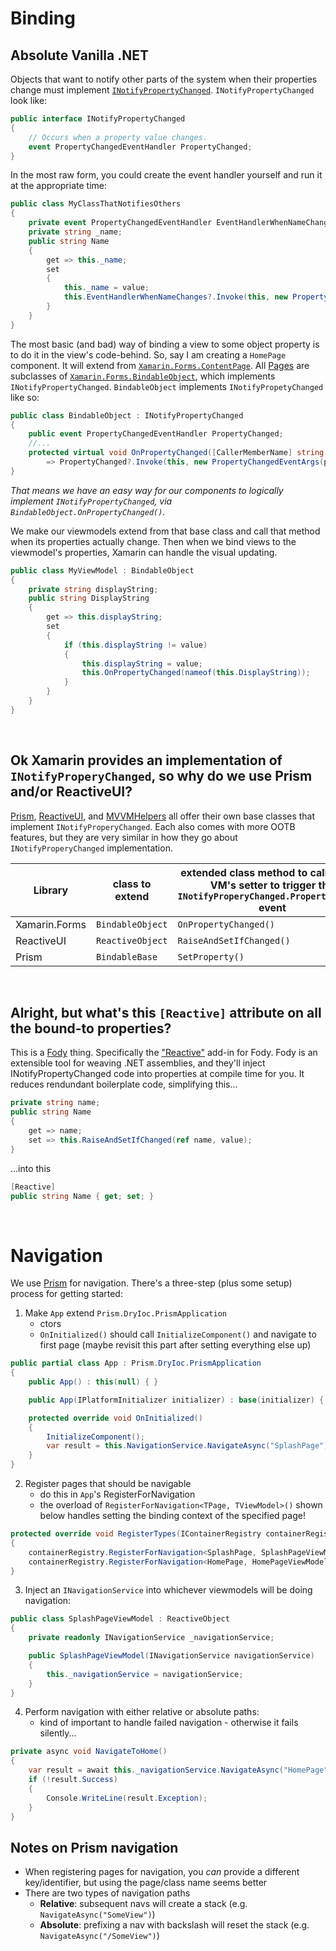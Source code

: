 # Binding

## Absolute Vanilla .NET
Objects that want to notify other parts of the system when their properties change must implement [`INotifyPropertyChanged`](https://learn.microsoft.com/en-us/dotnet/api/system.componentmodel.inotifypropertychanged?view=net-7.0).
`INotifyPropertyChanged` look like:
```c#
public interface INotifyPropertyChanged
{
    // Occurs when a property value changes.
    event PropertyChangedEventHandler PropertyChanged;
}
```

In the most raw form, you could create the event handler yourself and run it at the appropriate time:
```c#
public class MyClassThatNotifiesOthers
{
    private event PropertyChangedEventHandler EventHandlerWhenNameChanges;
    private string _name;
    public string Name
    {
        get => this._name;
        set
        {
            this._name = value;
            this.EventHandlerWhenNameChanges?.Invoke(this, new PropertyChangedEventArgs(nameof(Name)));
        }
    }
}
```

The most basic (and bad) way of binding a view to some object property is to do it in the view's code-behind.
So, say I am creating a `HomePage` component.
It will extend from [`Xamarin.Forms.ContentPage`](https://learn.microsoft.com/en-us/dotnet/api/xamarin.forms.contentpage?view=xamarin-forms).
All [Pages](https://learn.microsoft.com/en-us/xamarin/xamarin-forms/user-interface/controls/pages) are subclasses of [`Xamarin.Forms.BindableObject`](https://learn.microsoft.com/en-us/dotnet/api/xamarin.forms.bindableobject?view=xamarin-forms), which implements `INotifyPropertyChanged`.
`BindableObject` implements `INotifyPropetyChanged` like so:
```c#
public class BindableObject : INotifyPropertyChanged
{
    public event PropertyChangedEventHandler PropertyChanged;
    //...
    protected virtual void OnPropertyChanged([CallerMemberName] string propertyName = null)
        => PropertyChanged?.Invoke(this, new PropertyChangedEventArgs(propertyName));
}
```

_That means we have an easy way for our components to logically implement `INotifyPropertyChanged`, via `BindableObject.OnPropertyChanged()`._

We make our viewmodels extend from that base class and call that method when its properties actually change.
Then when we bind views to the viewmodel's properties, Xamarin can handle the visual updating.
```c#
public class MyViewModel : BindableObject
{
    private string displayString;
    public string DisplayString
    {
        get => this.displayString;
        set
        {
            if (this.displayString != value)
            {
                this.displayString = value;
                this.OnPropertyChanged(nameof(this.DisplayString));
            }
        }
    }
}
```
<br />

## Ok Xamarin provides an implementation of `INotifyProperyChanged`, so why do we use Prism and/or ReactiveUI?
[Prism](https://prismlibrary.com/docs), [ReactiveUI](https://github.com/reactiveui/ReactiveUI), and [MVVMHelpers](https://github.com/jamesmontemagno/mvvm-helpers) all offer their own base classes that implement `INotifyProperyChanged`.
Each also comes with more OOTB features, but they are very similar in how they go about `INotifyProperyChanged` implementation.

|Library|class to extend|extended class method to call in your VM's setter to trigger the `INotifyProperyChanged.PropertyChanged` event|
|-|-|-|
|Xamarin.Forms|`BindableObject`|`OnPropertyChanged()`|
|ReactiveUI|`ReactiveObject`|`RaiseAndSetIfChanged()`|
|Prism|`BindableBase`|`SetProperty()`|
<br />

## Alright, but what's this `[Reactive]` attribute on all the bound-to properties?
This is a [Fody](https://github.com/Fody/Home) thing.
Specifically the ["Reactive"](https://github.com/Fody/Home/blob/master/pages/addins.md#addins-list) add-in for Fody.
Fody is an extensible tool for weaving .NET assemblies, and they'll inject INotifyPropertyChanged code into properties at compile time for you.
It reduces rendundant boilerplate code, simplifying this...
```c#
private string name;
public string Name 
{
    get => name;
    set => this.RaiseAndSetIfChanged(ref name, value);
}
```

...into this

```c#
[Reactive]
public string Name { get; set; }
```
<br />

# Navigation
We use [Prism](https://prismlibrary.com/docs/xamarin-forms/navigation/navigation-basics.html) for navigation.
There's a three-step (plus some setup) process for getting started:

1) Make `App` extend `Prism.DryIoc.PrismApplication`
    * ctors
    * `OnInitialized()` should call `InitializeComponent()` and navigate to first page (maybe revisit this part after setting everything else up)
```c#
public partial class App : Prism.DryIoc.PrismApplication
{
    public App() : this(null) { }

    public App(IPlatformInitializer initializer) : base(initializer) { }

    protected override void OnInitialized()
    {
        InitializeComponent();
        var result = this.NavigationService.NavigateAsync("SplashPage");
    }
}
```

2) Register pages that should be navigable
    * do this in `App`'s RegisterForNavigation
    * the overload of `RegisterForNavigation<TPage, TViewModel>()` shown below handles setting the binding context of the specified page!
```c#
protected override void RegisterTypes(IContainerRegistry containerRegistry)
{
    containerRegistry.RegisterForNavigation<SplashPage, SplashPageViewModel>();
    containerRegistry.RegisterForNavigation<HomePage, HomePageViewModel>();
}
```

3) Inject an `INavigationService` into whichever viewmodels will be doing navigation:
```c#
public class SplashPageViewModel : ReactiveObject
{
    private readonly INavigationService _navigationService;

    public SplashPageViewModel(INavigationService navigationService)
    {
        this._navigationService = navigationService;
    }
}
```

4) Perform navigation with either relative or absolute paths:
    * kind of important to handle failed navigation - otherwise it fails silently...
```c#
private async void NavigateToHome()
{
    var result = await this._navigationService.NavigateAsync("HomePage");
    if (!result.Success)
    {
        Console.WriteLine(result.Exception);
    }
}
```

## Notes on Prism navigation
* When registering pages for navigation, you _can_ provide a different key/identifier, but using the page/class name seems better
* There are two types of navigation paths
    * __Relative__: subsequent navs will create a stack (e.g. `NavigateAsync("SomeView")`)
    * __Absolute__: prefixing a nav with backslash will reset the stack (e.g. `NavigateAsync("/SomeView")`)